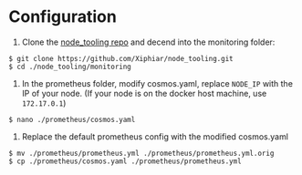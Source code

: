 # Configuration

1. Clone the [node\_tooling repo](https://github.com/Xiphiar/node\_tooling) and decend into the monitoring folder:

```
$ git clone https://github.com/Xiphiar/node_tooling.git
$ cd ./node_tooling/monitoring
```

1. In the prometheus folder, modify cosmos.yaml, replace `NODE_IP` with the IP of your node. (If your node is on the docker host machine, use `172.17.0.1`)

```
$ nano ./prometheus/cosmos.yaml
```

1. Replace the default prometheus config with the modified cosmos.yaml

```
$ mv ./prometheus/prometheus.yml ./prometheus/prometheus.yml.orig
$ cp ./prometheus/cosmos.yaml ./prometheus/prometheus.yml
```
